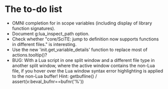 # The to-do list

 * OMNI completion for in scope variables (including display of library function signatures).
 * Document g:lua_inspect_path option.
 * Check whether "core/SciTE: jump to definition now supports functions in different files." is interesting.
 * Use the new 'init.get_variable_details' function to replace most of actions.tooltip()?
 * BUG: With a Lua script in one split window and a different file type in another split window, where the active window contains the non-Lua file, if you hover over the Lua window syntax error highlighting is applied to the non-Lua buffer! Hint: getbufline() / assert(v:beval_bufnr==bufnr('%'))
